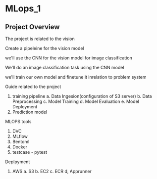 # MLops_1

<!-- Implementing the Deep learning Project -->

 ## Project Overview
 The project is related to the vision 

 Create a pipeleine for the vision model

 we'll use the CNN for the vision model for image classification

 We'll do an image classification task using the CNN model

 we'll train our own model and finetune it inrelation to problem system

 Guide related to the project

 1. training pipeline
    a. Data Ingesion(configuration of S3 server)
    b. Data Preprocessing
    c. Model Training
    d. Model Evaluation
    e. Model Deployment
 2. Prediction model
        


MLOPS tools
1. DVC 
2. MLflow
3. Bentoml
4. Docker
5. testcase - pytest

Deplpyment
1. AWS
    a. S3
    b. EC2
    c. ECR
    d, Apprunner